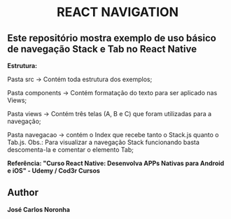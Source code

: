 <h1 align="center">REACT NAVIGATION</h1>

## Este repositório mostra exemplo de uso básico de navegação Stack e Tab no React Native

**Estrutura:**
<p>Pasta src -> Contém toda estrutura dos exemplos;

Pasta components -> Contém formatação do texto para ser    aplicado nas Views;

Pasta views -> Contém três telas (A, B e C) que foram utilizadas para a navegação;

Pasta navegacao -> contém o Index que recebe tanto o Stack.js quanto o Tab.js. Obs.: Para visualizar a navegação Stack funcionando basta descomenta-la e comentar o elemento Tab;  </p>


**Referência: "Curso React Native: Desenvolva APPs Nativas para Android e iOS" - Udemy / Cod3r Cursos**

## Author

**José Carlos Noronha**